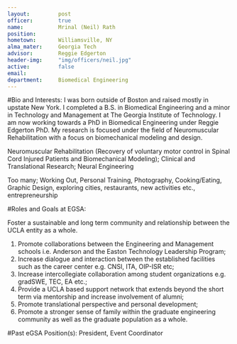 ```yaml
---
layout:     	post
officer:        true
name:      		Mrinal (Neil) Rath
position: 		
hometown: 		Williamsville, NY
alma_mater: 	Georgia Tech
advisor: 		Reggie Edgerton
header-img: 	"img/officers/neil.jpg"
active: 		false
email: 			
department: 	Biomedical Engineering
---
```


#Bio and Interests:
I was born outside of Boston and raised mostly in upstate New York. I completed a B.S. in Biomedical Engineering and a minor in Technology and Management at The Georgia Institute of Technology. I am now working towards a PhD in Biomedical Engineering under Reggie Edgerton PhD. My research is focused under the field of Neuromuscular Rehabilitation with a focus on biomechanical modeling and design.

Neuromuscular Rehabilitation (Recovery of voluntary motor control in Spinal Cord Injured Patients and Biomechanical Modeling); Clinical and Translational Research; Neural Engineering

Too many; Working Out, Personal Training, Photography, Cooking/Eating, Graphic Design, exploring cities, restaurants, new activities etc., entrepreneurship

#Roles and Goals at EGSA:

Foster a sustainable and long term community and relationship between the UCLA entity as a whole. 

1. Promote collaborations between the Engineering and Management schools i.e. Anderson and the Easton Technology Leadership Program; 
2. Increase dialogue and interaction between the established facilities such as the career center e.g. CNSI, ITA, OIP-ISR etc; 
3. Increase intercollegiate collaboration among student organizations e.g. gradSWE, TEC, EA etc.;
4. Provide a UCLA based support network that extends beyond the short term via mentorship and increase involvement of alumni; 
5. Promote translational perspective and personal development; 
6. Promote a stronger sense of family within the graduate engineering community as well as the graduate population as a whole.

#Past eGSA Position(s):
President, Event Coordinator
